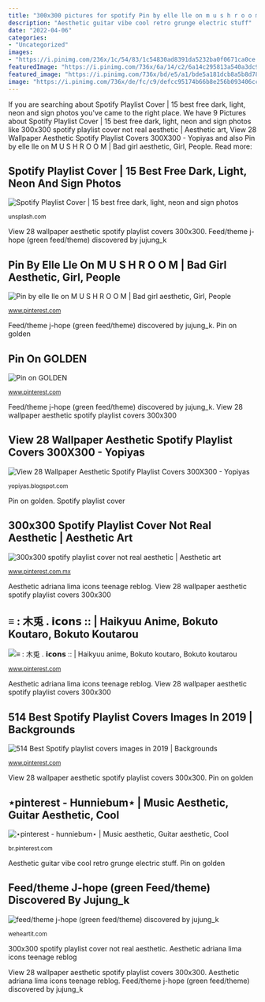 ```yaml
---
title: "300x300 pictures for spotify Pin by elle lle on m u s h r o o m"
description: "Aesthetic guitar vibe cool retro grunge electric stuff"
date: "2022-04-06"
categories:
- "Uncategorized"
images:
- "https://i.pinimg.com/236x/1c/54/83/1c54830ad8391da5232ba0f0671ca0ce.jpg?b=t"
featuredImage: "https://i.pinimg.com/736x/6a/14/c2/6a14c295813a540a3dc9ae7b329a343b.jpg"
featured_image: "https://i.pinimg.com/736x/bd/e5/a1/bde5a181dcb8a5b8d78318acfccee2cb.jpg"
image: "https://i.pinimg.com/736x/de/fc/c9/defcc95174b66b8e256b093406cc5c5e.jpg"
---
```


If you are searching about Spotify Playlist Cover | 15 best free dark, light, neon and sign photos you've came to the right place. We have 9 Pictures about Spotify Playlist Cover | 15 best free dark, light, neon and sign photos like 300x300 spotify playlist cover not real aesthetic | Aesthetic art, View 28 Wallpaper Aesthetic Spotify Playlist Covers 300X300 - Yopiyas and also Pin by elle lle on M U S H R O O M | Bad girl aesthetic, Girl, People. Read more:

## Spotify Playlist Cover | 15 Best Free Dark, Light, Neon And Sign Photos

![Spotify Playlist Cover | 15 best free dark, light, neon and sign photos](https://images.unsplash.com/photo-1446933810843-52d1ae9be86b?ixlib=rb-1.2.1&amp;q=80&amp;fm=jpg&amp;crop=entropy&amp;cs=tinysrgb&amp;w=1080&amp;fit=max "Pin by elle lle on m u s h r o o m")

<small>unsplash.com</small>

View 28 wallpaper aesthetic spotify playlist covers 300x300. Feed/theme j-hope (green feed/theme) discovered by jujung_k

## Pin By Elle Lle On M U S H R O O M | Bad Girl Aesthetic, Girl, People

![Pin by elle lle on M U S H R O O M | Bad girl aesthetic, Girl, People](https://i.pinimg.com/736x/73/62/8b/73628be09354c7e0afd47471a95da67f.jpg "Aesthetic guitar vibe cool retro grunge electric stuff")

<small>www.pinterest.com</small>

Feed/theme j-hope (green feed/theme) discovered by jujung_k. Pin on golden

## Pin On GOLDEN

![Pin on GOLDEN](https://i.pinimg.com/736x/6b/d5/dc/6bd5dcbe8ae5e8b6a744a0eb11a3cb78.jpg "View 28 wallpaper aesthetic spotify playlist covers 300x300")

<small>www.pinterest.com</small>

Feed/theme j-hope (green feed/theme) discovered by jujung_k. View 28 wallpaper aesthetic spotify playlist covers 300x300

## View 28 Wallpaper Aesthetic Spotify Playlist Covers 300X300 - Yopiyas

![View 28 Wallpaper Aesthetic Spotify Playlist Covers 300X300 - Yopiyas](https://lh6.googleusercontent.com/proxy/YOQjpeeWn2MxfzJU5vInwO55K14sqcLODhSzEt4ooRrx9SRZIT0JN5ZCB5cwUWhbcJwOf_7XYAAA5PxUoUZy6qJjylDnVn4UJ_hqAtIRnY5CEN9lHvOFfqybcNIVBthahh_VBnYv_EmdFaLbJWleTcAnUAX1ENsgw7bmzBymYBFZzH_Yt0HmbeDJeJKuKaDFeyzAySOelWptXsfXP_pZE6lnmQVUjtTqxHvDHOSiaBHh-gO-QzCEW9g-FHIPE5vmPICOlIrjrugFn8QpvO_LdKeU7gT1zE7QS1aRhLLYeU1BD_wMAoo=w1200-h630-p-k-no-nu "300x300 spotify playlist cover not real aesthetic")

<small>yopiyas.blogspot.com</small>

Pin on golden. Spotify playlist cover

## 300x300 Spotify Playlist Cover Not Real Aesthetic | Aesthetic Art

![300x300 spotify playlist cover not real aesthetic | Aesthetic art](https://i.pinimg.com/736x/bd/e5/a1/bde5a181dcb8a5b8d78318acfccee2cb.jpg "Pin by elle lle on m u s h r o o m")

<small>www.pinterest.com.mx</small>

Aesthetic adriana lima icons teenage reblog. View 28 wallpaper aesthetic spotify playlist covers 300x300

## ≡ : 木兎 . 𝗶𝗰𝗼𝗻𝘀 :: | Haikyuu Anime, Bokuto Koutaro, Bokuto Koutarou

![≡ : 木兎 . 𝗶𝗰𝗼𝗻𝘀 :: | Haikyuu anime, Bokuto koutaro, Bokuto koutarou](https://i.pinimg.com/736x/6a/14/c2/6a14c295813a540a3dc9ae7b329a343b.jpg "Spotify playlist cover")

<small>www.pinterest.com</small>

Aesthetic adriana lima icons teenage reblog. View 28 wallpaper aesthetic spotify playlist covers 300x300

## 514 Best Spotify Playlist Covers Images In 2019 | Backgrounds

![514 Best Spotify playlist covers images in 2019 | Backgrounds](https://i.pinimg.com/236x/1c/54/83/1c54830ad8391da5232ba0f0671ca0ce.jpg?b=t "View 28 wallpaper aesthetic spotify playlist covers 300x300")

<small>www.pinterest.com</small>

View 28 wallpaper aesthetic spotify playlist covers 300x300. Pin on golden

## ⋆pinterest - Hunniebum⋆ | Music Aesthetic, Guitar Aesthetic, Cool

![⋆pinterest - hunniebum⋆ | Music aesthetic, Guitar aesthetic, Cool](https://i.pinimg.com/736x/de/fc/c9/defcc95174b66b8e256b093406cc5c5e.jpg "Pin by elle lle on m u s h r o o m")

<small>br.pinterest.com</small>

Aesthetic guitar vibe cool retro grunge electric stuff. Pin on golden

## Feed/theme J-hope (green Feed/theme) Discovered By Jujung_k

![feed/theme j-hope (green feed/theme) discovered by jujung_k](https://data.whicdn.com/images/317489007/original.png "300x300 spotify playlist cover not real aesthetic")

<small>weheartit.com</small>

300x300 spotify playlist cover not real aesthetic. Aesthetic adriana lima icons teenage reblog

View 28 wallpaper aesthetic spotify playlist covers 300x300. Aesthetic adriana lima icons teenage reblog. Feed/theme j-hope (green feed/theme) discovered by jujung_k
